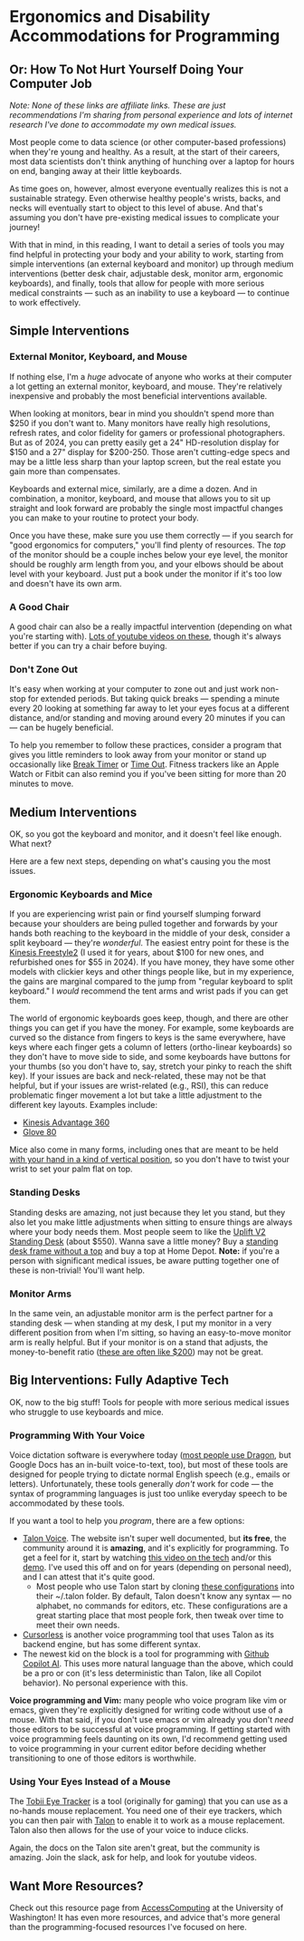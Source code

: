 # Ergonomics and Disability Accommodations for Programming

## Or: How To Not Hurt Yourself Doing Your Computer Job

*Note: None of these links are affiliate links. These are just recommendations I'm sharing from personal experience and lots of internet research I've done to accommodate my own medical issues.*

Most people come to data science (or other computer-based professions) when they're young and healthy. As a result, at the start of their careers, most data scientists don't think anything of hunching over a laptop for hours on end, banging away at their little keyboards.

As time goes on, however, almost everyone eventually realizes this is not a sustainable strategy. Even otherwise healthy people's wrists, backs, and necks will eventually start to object to this level of abuse. And that's assuming you don't have pre-existing medical issues to complicate your journey!

With that in mind, in this reading, I want to detail a series of tools you may find helpful in protecting your body and your ability to work, starting from simple interventions (an external keyboard and monitor) up through medium interventions (better desk chair, adjustable desk, monitor arm, ergonomic keyboards), and finally, tools that allow for people with more serious medical constraints — such as an inability to use a keyboard — to continue to work effectively.

## Simple Interventions

### External Monitor, Keyboard, and Mouse

If nothing else, I'm a *huge* advocate of anyone who works at their computer a lot getting an external monitor, keyboard, and mouse. They're relatively inexpensive and probably the most beneficial interventions available.

When looking at monitors, bear in mind you shouldn't spend more than $250 if you don't want to. Many monitors have really high resolutions, refresh rates, and color fidelity for gamers or professional photographers. But as of 2024, you can pretty easily get a 24" HD-resolution display for $150 and a 27" display for $200-250. Those aren't cutting-edge specs and may be a little less sharp than your laptop screen, but the real estate you gain more than compensates.

Keyboards and external mice, similarly, are a dime a dozen. And in combination, a monitor, keyboard, and mouse that allows you to sit up straight and look forward are probably the single most impactful changes you can make to your routine to protect your body.

Once you have these, make sure you use them correctly — if you search for "good ergonomics for computers," you'll find plenty of resources. The *top* of the monitor should be a couple inches below your eye level, the monitor should be roughly arm length from you, and your elbows should be about level with your keyboard. Just put a book under the monitor if it's too low and doesn't have its own arm.

### A Good Chair

A good chair can also be a really impactful intervention (depending on what you're starting with). [Lots of youtube videos on these](https://www.youtube.com/watch?v=WQEkEfQs5vs), though it's always better if you can try a chair before buying.

### Don't Zone Out

It's easy when working at your computer to zone out and just work non-stop for extended periods. But taking quick breaks — spending a minute every 20 looking at something far away to let your eyes focus at a different distance, and/or standing and moving around every 20 minutes if you can — can be hugely beneficial.

To help you remember to follow these practices, consider a program that gives you little reminders to look away from your monitor or stand up occasionally like [Break Timer](https://breaktimer.app/) or [Time Out](https://apps.apple.com/us/app/time-out-break-reminders/). Fitness trackers like an Apple Watch or Fitbit can also remind you if you've been sitting for more than 20 minutes to move.

## Medium Interventions

OK, so you got the keyboard and monitor, and it doesn't feel like enough. What next?

Here are a few next steps, depending on what's causing you the most issues.

### Ergonomic Keyboards and Mice

If you are experiencing wrist pain or find yourself slumping forward because your shoulders are being pulled together and forwards by your hands both reaching to the keyboard in the middle of your desk, consider a split keyboard — they're *wonderful*. The easiest entry point for these is the [Kinesis Freestyle2](https://kinesis-ergo.com/keyboards/freestyle2-keyboard/) (I used it for years, about $100 for new ones, and refurbished ones for $55 in 2024). If you have money, they have some other models with clickier keys and other things people like, but in my experience, the gains are marginal compared to the jump from "regular keyboard to split keyboard." I *would* recommend the tent arms and wrist pads if you can get them.

The world of ergonomic keyboards goes keep, though, and there are other things you can get if you have the money. For example, some keyboards are curved so the distance from fingers to keys is the same everywhere, have keys where each finger gets a column of letters (ortho-linear keyboards) so they don't have to move side to side, and some keyboards have buttons for your thumbs (so you don't have to, say, stretch your pinky to reach the shift key). If your issues are back and neck-related, these may not be that helpful, but if your issues are wrist-related (e.g., RSI), this can reduce problematic finger movement a lot but take a little adjustment to the different key layouts. Examples include:

- [Kinesis Advantage 360](https://kinesis-ergo.com/shop/advantage360-signature/)
- [Glove 80](https://www.moergo.com/collections/glove80-keyboards/products/glove80-split-ergonomic-keyboard-revision-2)

Mice also come in many forms, including ones that are meant to be held [with your hand in a kind of vertical position](https://kinesis-ergo.com/products/#mice-and-pointing-devices), so you don't have to twist your wrist to set your palm flat on top.

### Standing Desks

Standing desks are amazing, not just because they let you stand, but they also let you make little adjustments when sitting to ensure things are always where your body needs them. Most people seem to like the [Uplift V2 Standing Desk](https://www.upliftdesk.com/uplift-v2-standing-desk-v2-or-v2-commercial/) (about $550). Wanna save a little money? Buy a [standing desk frame without a top](https://www.upliftdesk.com/uplift-v2-standing-desk-frame/) and buy a top at Home Depot. **Note:** if you're a person with significant medical issues, be aware putting together one of these is non-trivial! You'll want help.

### Monitor Arms

In the same vein, an adjustable monitor arm is the perfect partner for a standing desk — when standing at my desk, I put my monitor in a very different position from when I'm sitting, so having an easy-to-move monitor arm is really helpful. But if your monitor is on a stand that adjusts, the money-to-benefit ratio ([these are often like $200](https://www.amazon.com/Ergotron-Single-Monitor-Monitors-Up-Inches/dp/B01FW15TV6)) may not be great.

## Big Interventions: Fully Adaptive Tech

OK, now to the big stuff! Tools for people with more serious medical issues who struggle to use keyboards and mice.

### Programming With Your Voice

Voice dictation software is everywhere today ([most people use Dragon](https://www.nuance.com/dragon.html), but Google Docs has an in-built voice-to-text, too), but most of these tools are designed for people trying to dictate normal English speech (e.g., emails or letters). Unfortunately, these tools generally *don't* work for code — the syntax of programming languages is just too unlike everyday speech to be accommodated by these tools.

If you want a tool to help you *program*, there are a few options:

- [Talon Voice](https://talonvoice.com/). The website isn't super well documented, but **its free**, the community around it is **amazing**, and it's explicitly for programming. To get a feel for it, start by watching [this video on the tech](https://www.youtube.com/watch?v=YKuRkGkf5HU) and/or this [demo](https://www.youtube.com/watch?v=ddFI63dgpaI). I've used this off and on for years (depending on personal need), and I can attest that it's quite good.
  - Most people who use Talon start by cloning [these configurations](https://github.com/talonhub/community) into their ~/.talon folder. By default, Talon doesn't know any syntax — no alphabet, no commands for editors, etc. These configurations are a great starting place that most people fork, then tweak over time to meet their own needs.
- [Cursorless](https://www.youtube.com/watch?v=NcUJnmBqHTY) is another voice programming tool that uses Talon as its backend engine, but has some different syntax.
- The newest kid on the block is a tool for programming with [Github Copilot AI](https://www.youtube.com/watch?v=Bk7UdqoZUDk). This uses more natural language than the above, which could be a pro or con (it's less deterministic than Talon, like all Copilot behavior). No personal experience with this.

**Voice programming and Vim:** many people who voice program like vim or emacs, given they're explicitly designed for writing code without use of a mouse. With that said, if you don't use emacs or vim already you don't *need* those editors to be successful at voice programming. If getting started with voice programming feels daunting on its own, I'd recommend getting used to voice programming in your current editor before deciding whether transitioning to one of those editors is worthwhile.

### Using Your Eyes Instead of a Mouse

The [Tobii Eye Tracker](https://gaming.tobii.com/product/eye-tracker-5/) is a tool (originally for gaming) that you can use as a no-hands mouse replacement. You need one of their eye trackers, which you can then pair with [Talon](https://talonvoice.com/) to enable it to work as a mouse replacement. Talon also then allows for the use of your voice to induce clicks.

Again, the docs on the Talon site aren't great, but the community is amazing. Join the slack, ask for help, and look for youtube videos.

## Want More Resources?

Check out this resource page from [AccessComputing](https://www.washington.edu/accesscomputing/resources/accommodations) at the University of Washington! It has even more resources, and advice that's more general than the programming-focused resources I've focused on here.
